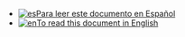 * [![es](https://img.shields.io/badge/lang-es-green.svg)Para leer este documento en Español](README-es.md) 
* [![en](https://img.shields.io/badge/lang-en-green.svg)To read this document in English](README-en.md) 
